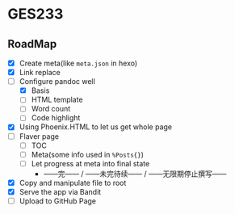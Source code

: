 # GES233

## RoadMap

- [x] Create meta(like `meta.json` in hexo)
- [x] Link replace
- [ ] Configure pandoc well
  - [x] Basis
  - [ ] HTML template
  - [ ] Word count
  - [ ] Code highlight
- [x] Using Phoenix.HTML to let us get whole page
- [ ] Flaver page
  - [ ] TOC
  - [ ] Meta(some info used in `%Posts{}`)
  - [ ] Let progress at meta into final state
    - ——完—— / ——未完待续—— / ——无限期停止撰写——
- [x] Copy and manipulate file to root
- [x] Serve the app via Bandit
- [ ] Upload to GitHub Page
